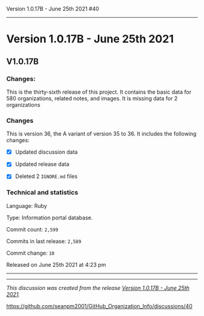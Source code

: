 Version 1.0.17B - June 25th 2021 #40 


***

# Version 1.0.17B - June 25th 2021

## V1.0.17B

### Changes:

This is the thirty-sixth release of this project. It contains the basic data for 580 organizations, <!-- (fork count minus 2) !--> related notes, and images. It is missing data for 2 organizations

### Changes

This is version 36, the A variant of version 35 to 36. It includes the following changes:

- [x] Updated discussion data

- [x] Updated release data

- [x] Deleted 2 `IGNORE.md` files

<!-- - [x] Added 2 note files !-->

### Technical and statistics

Language: Ruby

Type: Information portal database.

Commit count: `2,599`

Commits in last release: `2,589`

Commit change: `10`

Released on June 25th 2021 at 4:23 pm

***


<hr /><em>This discussion was created from the release <a href='https://github.com/seanpm2001/GitHub_Organization_Info/releases/tag/V1.0.17B'>Version 1.0.17B - June 25th 2021</a>.</em>

https://github.com/seanpm2001/GitHub_Organization_Info/discussions/40
